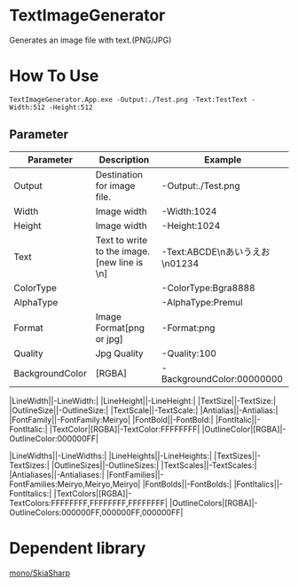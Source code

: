 # TextImageGenerator
Generates an image file with text.(PNG/JPG)

# How To Use
```
TextImageGenerator.App.exe -Output:./Test.png -Text:TestText -Width:512 -Height:512
```

## Parameter
| Parameter | Description | Example |
|---|---|---|
|Output|Destination for image file.|-Output:./Test.png|
|Width|Image width|-Width:1024|
|Height|Image width|-Height:1024|
|Text|Text to write to the image.[new line is \n]|-Text:ABCDE\nあいうえお\n01234|
|ColorType||-ColorType:Bgra8888|
|AlphaType||-AlphaType:Premul|
|Format|Image Format[png or jpg]|-Format:png|
|Quality|Jpg Quality|-Quality:100|
|BackgroundColor|[RGBA]|-BackgroundColor:00000000|

|LineWidth||-LineWidth:|
|LineHeight||-LineHeight:|
|TextSize||-TextSize:|
|OutlineSize||-OutlineSize:|
|TextScale||-TextScale:|
|Antialias||-Antialias:|
|FontFamily||-FontFamily:Meiryo|
|FontBold||-FontBold:|
|FontItalic||-FontItalic:|
|TextColor|[RGBA]|-TextColor:FFFFFFFF|
|OutlineColor|[RGBA]|-OutlineColor:000000FF|

|LineWidths||-LineWidths:|
|LineHeights||-LineHeights:|
|TextSizes||-TextSizes:|
|OutlineSizes||-OutlineSizes:|
|TextScales||-TextScales:|
|Antialiases||-Antialiases:|
|FontFamilies||-FontFamilies:Meiryo,Meiryo,Meiryo|
|FontBolds||-FontBolds:|
|FontItalics||-FontItalics:|
|TextColors|[RGBA]|-TextColors:FFFFFFFF,FFFFFFFF,FFFFFFFF|
|OutlineColors|[RGBA]|-OutlineColors:000000FF,000000FF,000000FF|


# Dependent library
[mono/SkiaSharp](https://github.com/mono/SkiaSharp)
